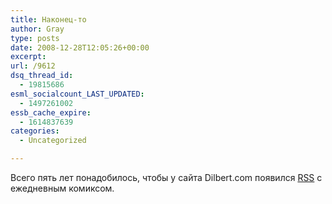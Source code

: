 ```yaml
---
title: Наконец-то
author: Gray
type: posts
date: 2008-12-28T12:05:26+00:00
excerpt:
url: /9612
dsq_thread_id:
  - 19815686
esml_socialcount_LAST_UPDATED:
  - 1497261002
essb_cache_expire:
  - 1614837639
categories:
  - Uncategorized

---
```








Всего пять лет понадобилось, чтобы у сайта Dilbert.com появился [RSS][1] с ежедневным комиксом.

 [1]: http://feeds.feedburner.com/DilbertDailyStrip